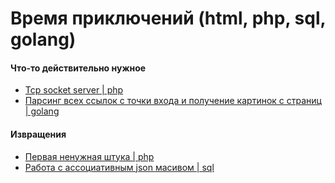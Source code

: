 # Время приключений (html, php, sql, golang)

#### Что-то действительно нужное
* <a href="php-tcp-sokcet-server.php">Tcp socket server | php</a>
* <a href="golang-parser">Парсинг всех ссылок с точки входа и получение картинок с страниц | golang</a>

#### Извращения
* <a href="php-overload.php">Первая ненужная штука | php</a>
* <a href="json_sql.sql">Работа с ассоциативным json масивом | sql</a>
